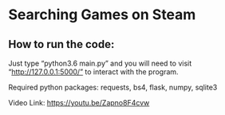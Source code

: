 # Searching Games on Steam

## How to run the code:

Just type “python3.6 main.py” and you will need to visit “http://127.0.0.1:5000/” to interact with the program. 

Required python packages: requests, bs4, flask, numpy, sqlite3

Video Link: https://youtu.be/Zapno8F4cvw
